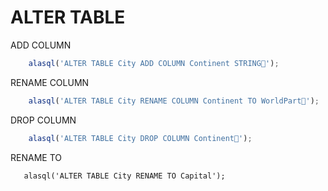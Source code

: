 # ALTER TABLE

ADD COLUMN
```js
    alasql('ALTER TABLE City ADD COLUMN Continent STRING');
```
RENAME COLUMN
```js
    alasql('ALTER TABLE City RENAME COLUMN Continent TO WorldPart');
```
DROP COLUMN
```js
    alasql('ALTER TABLE City DROP COLUMN Continent');
```
RENAME TO
```ja
   alasql('ALTER TABLE City RENAME TO Capital');
```
